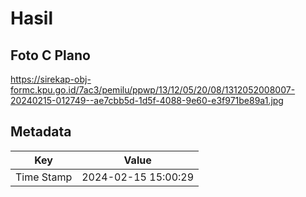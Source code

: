 # Hasil

## Foto C Plano

https://sirekap-obj-formc.kpu.go.id/7ac3/pemilu/ppwp/13/12/05/20/08/1312052008007-20240215-012749--ae7cbb5d-1d5f-4088-9e60-e3f971be89a1.jpg


## Metadata

| Key        | Value               |
| ---------- | ------------------- |
| Time Stamp | 2024-02-15 15:00:29 |



